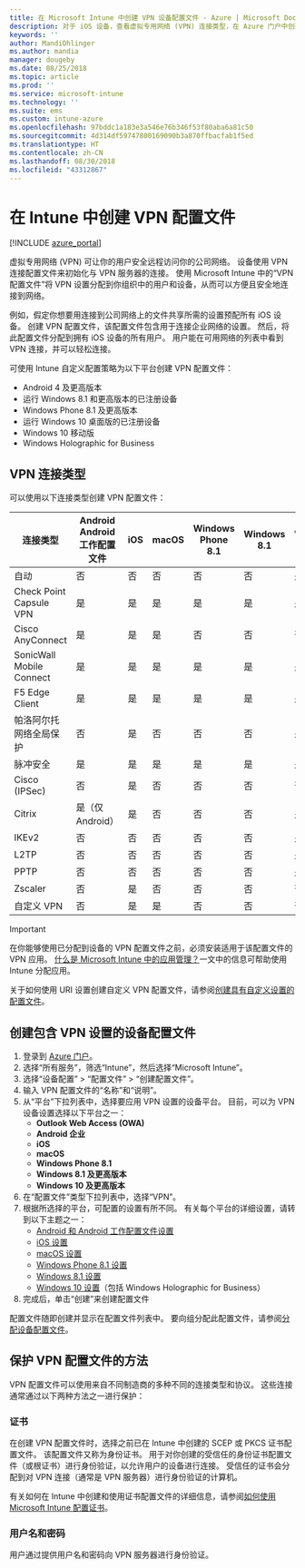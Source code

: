 ```yaml
---
title: 在 Microsoft Intune 中创建 VPN 设备配置文件 - Azure | Microsoft Docs
description: 对于 iOS 设备，查看虚拟专用网络 (VPN) 连接类型，在 Azure 门户中创建 VPN 设备配置文件，以及查看在 Microsoft Intune 中使用证书或用户名和密码来保护 VPN 配置文件的选项。
keywords: ''
author: MandiOhlinger
ms.author: mandia
manager: dougeby
ms.date: 08/25/2018
ms.topic: article
ms.prod: ''
ms.service: microsoft-intune
ms.technology: ''
ms.suite: ems
ms.custom: intune-azure
ms.openlocfilehash: 97bddc1a183e3a546e76b346f53f80aba6a81c50
ms.sourcegitcommit: 4d314df59747800169090b3a870ffbacfab1f5ed
ms.translationtype: HT
ms.contentlocale: zh-CN
ms.lasthandoff: 08/30/2018
ms.locfileid: "43312867"
---
```

# <a name="create-vpn-profiles-in-intune"></a>在 Intune 中创建 VPN 配置文件

[!INCLUDE [azure_portal](./includes/azure_portal.md)]

虚拟专用网络 (VPN) 可让你的用户安全远程访问你的公司网络。 设备使用 VPN 连接配置文件来初始化与 VPN 服务器的连接。 使用 Microsoft Intune 中的“VPN 配置文件”将 VPN 设置分配到你组织中的用户和设备，从而可以方便且安全地连接到网络。

例如，假定你想要用连接到公司网络上的文件共享所需的设置预配所有 iOS 设备。 创建 VPN 配置文件，该配置文件包含用于连接企业网络的设置。 然后，将此配置文件分配到拥有 iOS 设备的所有用户。 用户能在可用网络的列表中看到 VPN 连接，并可以轻松连接。

可使用 Intune 自定义配置策略为以下平台创建 VPN 配置文件：

* Android 4 及更高版本
* 运行 Windows 8.1 和更高版本的已注册设备
* Windows Phone 8.1 及更高版本
* 运行 Windows 10 桌面版的已注册设备
* Windows 10 移动版
* Windows Holographic for Business

## <a name="vpn-connection-types"></a>VPN 连接类型

可以使用以下连接类型创建 VPN 配置文件：

|连接类型|Android<br>Android 工作配置文件|iOS|macOS|Windows Phone 8.1|Windows 8.1|Windows 10|
|-|-|-|-|-|-|-|
|自动|否|否|否|否|否|是|
|Check Point Capsule VPN|是|是|是|是|是|是|
|Cisco AnyConnect|是|是|是|否|否|否|
|SonicWall Mobile Connect|是|是|是|是|是|是|
|F5 Edge Client|是|是|是|是|是|是|
|帕洛阿尔托网络全局保护|否|是|否|否|否|是|
|脉冲安全|是|是|是|是|是|是|
|Cisco (IPSec)|否|是|否|否|否|否|
|Citrix|是（仅 Android）|是|否|否|否|是|
|IKEv2|否|否|否|否|否|是|
|L2TP|否|否|否|否|否|是|
|PPTP|否|否|否|否|否|是|
|Zscaler|否|是|否|否|否|否|
|自定义 VPN|否|是|是|否|否|否|

> [!IMPORTANT]
> 在你能够使用已分配到设备的 VPN 配置文件之前，必须安装适用于该配置文件的 VPN 应用。 [什么是 Microsoft Intune 中的应用管理？](app-management.md)一文中的信息可帮助使用 Intune 分配应用。  

关于如何使用 URI 设置创建自定义 VPN 配置文件，请参阅[创建具有自定义设置的配置文件](custom-settings-configure.md)。

## <a name="create-a-device-profile-containing-vpn-settings"></a>创建包含 VPN 设置的设备配置文件

1. 登录到 [Azure 门户](https://portal.azure.com)。
2. 选择“所有服务”，筛选“Intune”，然后选择“Microsoft Intune”。
3. 选择“设备配置” > “配置文件” > “创建配置文件”。
4. 输入 VPN 配置文件的“名称”和“说明”。
5. 从“平台”下拉列表中，选择要应用 VPN 设置的设备平台。 目前，可以为 VPN 设备设置选择以下平台之一：
   - **Outlook Web Access (OWA)**
   - **Android 企业**
   - **iOS**
   - **macOS**
   - **Windows Phone 8.1**
   - **Windows 8.1 及更高版本**
   - **Windows 10 及更高版本**
6. 在“配置文件”类型下拉列表中，选择“VPN”。
7. 根据所选择的平台，可配置的设置有所不同。 有关每个平台的详细设置，请转到以下主题之一：
   - [Android 和 Android 工作配置文件设置](vpn-settings-android.md)
   - [iOS 设置](vpn-settings-ios.md)
   - [macOS 设置](vpn-settings-macos.md)
   - [Windows Phone 8.1 设置](vpn-settings-windows-phone-8-1.md)
   - [Windows 8.1 设置](vpn-settings-windows-8-1.md)
   - [Windows 10 设置](vpn-settings-windows-10.md)（包括 Windows Holographic for Business）
8. 完成后，单击“创建”来创建配置文件

配置文件随即创建并显示在配置文件列表中。 要向组分配此配置文件，请参阅[分配设备配置文件](device-profile-assign.md)。

## <a name="methods-of-securing-vpn-profiles"></a>保护 VPN 配置文件的方法

VPN 配置文件可以使用来自不同制造商的多种不同的连接类型和协议。 这些连接通常通过以下两种方法之一进行保护：

### <a name="certificates"></a>证书

在创建 VPN 配置文件时，选择之前已在 Intune 中创建的 SCEP 或 PKCS 证书配置文件。 该配置文件又称为身份证书。 用于对你创建的受信任的身份证书配置文件（或根证书）进行身份验证，以允许用户的设备进行连接。 受信任的证书会分配到对 VPN 连接（通常是 VPN 服务器）进行身份验证的计算机。

有关如何在 Intune 中创建和使用证书配置文件的详细信息，请参阅[如何使用 Microsoft Intune 配置证书](certificates-configure.md)。

### <a name="user-name-and-password"></a>用户名和密码

用户通过提供用户名和密码向 VPN 服务器进行身份验证。
